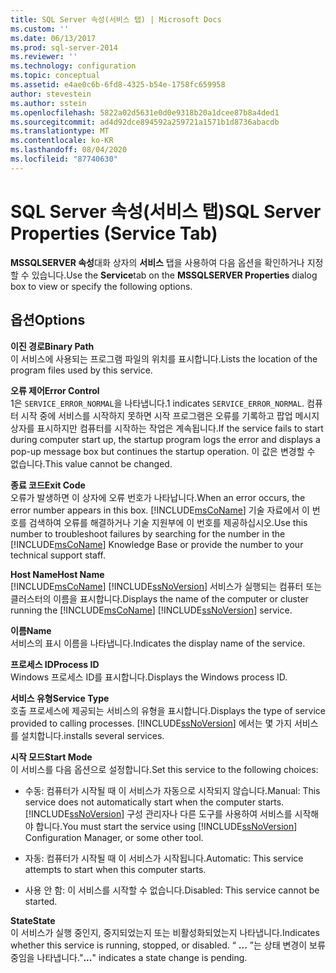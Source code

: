 ```yaml
---
title: SQL Server 속성(서비스 탭) | Microsoft Docs
ms.custom: ''
ms.date: 06/13/2017
ms.prod: sql-server-2014
ms.reviewer: ''
ms.technology: configuration
ms.topic: conceptual
ms.assetid: e4ae0c6b-6fd8-4325-b54e-1758fc659958
author: stevestein
ms.author: sstein
ms.openlocfilehash: 5822a02d5631e0d0e9318b20a1dcee87b8a4ded1
ms.sourcegitcommit: ad4d92dce894592a259721a1571b1d8736abacdb
ms.translationtype: MT
ms.contentlocale: ko-KR
ms.lasthandoff: 08/04/2020
ms.locfileid: "87740630"
---
```

# <a name="sql-server-properties-service-tab"></a><span data-ttu-id="1ab57-102">SQL Server 속성(서비스 탭)</span><span class="sxs-lookup"><span data-stu-id="1ab57-102">SQL Server Properties (Service Tab)</span></span>
  <span data-ttu-id="1ab57-103">**MSSQLSERVER 속성**대화 상자의 **서비스** 탭을 사용하여 다음 옵션을 확인하거나 지정할 수 있습니다.</span><span class="sxs-lookup"><span data-stu-id="1ab57-103">Use the **Service**tab on the **MSSQLSERVER Properties** dialog box to view or specify the following options.</span></span>  
  
## <a name="options"></a><span data-ttu-id="1ab57-104">옵션</span><span class="sxs-lookup"><span data-stu-id="1ab57-104">Options</span></span>  
 <span data-ttu-id="1ab57-105">**이진 경로**</span><span class="sxs-lookup"><span data-stu-id="1ab57-105">**Binary Path**</span></span>  
 <span data-ttu-id="1ab57-106">이 서비스에 사용되는 프로그램 파일의 위치를 표시합니다.</span><span class="sxs-lookup"><span data-stu-id="1ab57-106">Lists the location of the program files used by this service.</span></span>  
  
 <span data-ttu-id="1ab57-107">**오류 제어**</span><span class="sxs-lookup"><span data-stu-id="1ab57-107">**Error Control**</span></span>  
 <span data-ttu-id="1ab57-108">1은 `SERVICE_ERROR_NORMAL`을 나타냅니다.</span><span class="sxs-lookup"><span data-stu-id="1ab57-108">1 indicates `SERVICE_ERROR_NORMAL`.</span></span> <span data-ttu-id="1ab57-109">컴퓨터 시작 중에 서비스를 시작하지 못하면 시작 프로그램은 오류를 기록하고 팝업 메시지 상자를 표시하지만 컴퓨터를 시작하는 작업은 계속됩니다.</span><span class="sxs-lookup"><span data-stu-id="1ab57-109">If the service fails to start during computer start up, the startup program logs the error and displays a pop-up message box but continues the startup operation.</span></span> <span data-ttu-id="1ab57-110">이 값은 변경할 수 없습니다.</span><span class="sxs-lookup"><span data-stu-id="1ab57-110">This value cannot be changed.</span></span>  
  
 <span data-ttu-id="1ab57-111">**종료 코드**</span><span class="sxs-lookup"><span data-stu-id="1ab57-111">**Exit Code**</span></span>  
 <span data-ttu-id="1ab57-112">오류가 발생하면 이 상자에 오류 번호가 나타납니다.</span><span class="sxs-lookup"><span data-stu-id="1ab57-112">When an error occurs, the error number appears in this box.</span></span> <span data-ttu-id="1ab57-113">[!INCLUDE[msCoName](../../includes/msconame-md.md)] 기술 자료에서 이 번호를 검색하여 오류를 해결하거나 기술 지원부에 이 번호를 제공하십시오.</span><span class="sxs-lookup"><span data-stu-id="1ab57-113">Use this number to troubleshoot failures by searching for the number in the [!INCLUDE[msCoName](../../includes/msconame-md.md)] Knowledge Base or provide the number to your technical support staff.</span></span>  
  
 <span data-ttu-id="1ab57-114">**Host Name**</span><span class="sxs-lookup"><span data-stu-id="1ab57-114">**Host Name**</span></span>  
 <span data-ttu-id="1ab57-115">[!INCLUDE[msCoName](../../includes/msconame-md.md)] [!INCLUDE[ssNoVersion](../../includes/ssnoversion-md.md)] 서비스가 실행되는 컴퓨터 또는 클러스터의 이름을 표시합니다.</span><span class="sxs-lookup"><span data-stu-id="1ab57-115">Displays the name of the computer or cluster running the [!INCLUDE[msCoName](../../includes/msconame-md.md)] [!INCLUDE[ssNoVersion](../../includes/ssnoversion-md.md)] service.</span></span>  
  
 <span data-ttu-id="1ab57-116">**이름**</span><span class="sxs-lookup"><span data-stu-id="1ab57-116">**Name**</span></span>  
 <span data-ttu-id="1ab57-117">서비스의 표시 이름을 나타냅니다.</span><span class="sxs-lookup"><span data-stu-id="1ab57-117">Indicates the display name of the service.</span></span>  
  
 <span data-ttu-id="1ab57-118">**프로세스 ID**</span><span class="sxs-lookup"><span data-stu-id="1ab57-118">**Process ID**</span></span>  
 <span data-ttu-id="1ab57-119">Windows 프로세스 ID를 표시합니다.</span><span class="sxs-lookup"><span data-stu-id="1ab57-119">Displays the Windows process ID.</span></span>  
  
 <span data-ttu-id="1ab57-120">**서비스 유형**</span><span class="sxs-lookup"><span data-stu-id="1ab57-120">**Service Type**</span></span>  
 <span data-ttu-id="1ab57-121">호출 프로세스에 제공되는 서비스의 유형을 표시합니다.</span><span class="sxs-lookup"><span data-stu-id="1ab57-121">Displays the type of service provided to calling processes.</span></span> [!INCLUDE[ssNoVersion](../../includes/ssnoversion-md.md)] <span data-ttu-id="1ab57-122">에서는 몇 가지 서비스를 설치합니다.</span><span class="sxs-lookup"><span data-stu-id="1ab57-122">installs several services.</span></span>  
  
 <span data-ttu-id="1ab57-123">**시작 모드**</span><span class="sxs-lookup"><span data-stu-id="1ab57-123">**Start Mode**</span></span>  
 <span data-ttu-id="1ab57-124">이 서비스를 다음 옵션으로 설정합니다.</span><span class="sxs-lookup"><span data-stu-id="1ab57-124">Set this service to the following choices:</span></span>  
  
-   <span data-ttu-id="1ab57-125">수동: 컴퓨터가 시작될 때 이 서비스가 자동으로 시작되지 않습니다.</span><span class="sxs-lookup"><span data-stu-id="1ab57-125">Manual: This service does not automatically start when the computer starts.</span></span> <span data-ttu-id="1ab57-126">[!INCLUDE[ssNoVersion](../../includes/ssnoversion-md.md)] 구성 관리자나 다른 도구를 사용하여 서비스를 시작해야 합니다.</span><span class="sxs-lookup"><span data-stu-id="1ab57-126">You must start the service using [!INCLUDE[ssNoVersion](../../includes/ssnoversion-md.md)] Configuration Manager, or some other tool.</span></span>  
  
-   <span data-ttu-id="1ab57-127">자동: 컴퓨터가 시작될 때 이 서비스가 시작됩니다.</span><span class="sxs-lookup"><span data-stu-id="1ab57-127">Automatic: This service attempts to start when this computer starts.</span></span>  
  
-   <span data-ttu-id="1ab57-128">사용 안 함: 이 서비스를 시작할 수 없습니다.</span><span class="sxs-lookup"><span data-stu-id="1ab57-128">Disabled: This service cannot be started.</span></span>  
  
 <span data-ttu-id="1ab57-129">**State**</span><span class="sxs-lookup"><span data-stu-id="1ab57-129">**State**</span></span>  
 <span data-ttu-id="1ab57-130">이 서비스가 실행 중인지, 중지되었는지 또는 비활성화되었는지 나타냅니다.</span><span class="sxs-lookup"><span data-stu-id="1ab57-130">Indicates whether this service is running, stopped, or disabled.</span></span> <span data-ttu-id="1ab57-131">“ **...** ”는 상태 변경이 보류 중임을 나타냅니다.</span><span class="sxs-lookup"><span data-stu-id="1ab57-131">"**...**" indicates a state change is pending.</span></span>  
  
  
